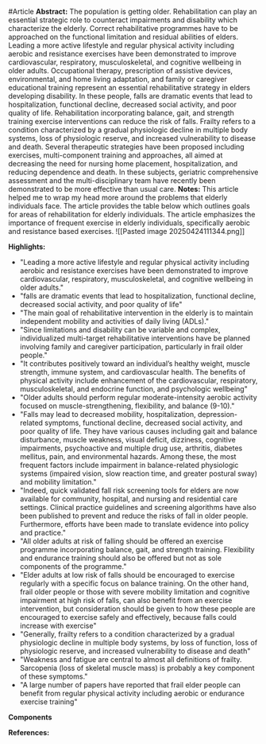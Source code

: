 #Article 
**Abstract:**
	The population is getting older. Rehabilitation can play an essential strategic role to counteract impairments and disability which characterize the elderly. Correct rehabilitative programmes have to be approached on the functional limitation and residual abilities of elders. Leading a more active lifestyle and regular physical activity including aerobic and resistance exercises have been demonstrated to improve cardiovascular, respiratory, musculoskeletal, and cognitive wellbeing in older adults. Occupational therapy, prescription of assistive devices, environmental, and home living adaptation, and family or caregiver educational training represent an essential rehabilitative strategy in elders developing disability. In these people, falls are dramatic events that lead to hospitalization, functional decline, decreased social activity, and poor quality of life. Rehabilitation incorporating balance, gait, and strength training exercise interventions can reduce the risk of falls. Frailty refers to a condition characterized by a gradual physiologic decline in multiple body systems, loss of physiologic reserve, and increased vulnerability to disease and death. Several therapeutic strategies have been proposed including exercises, multi-component training and approaches, all aimed at decreasing the need for nursing home placement, hospitalization, and reducing dependence and death. In these subjects, geriatric comprehensive assessment and the multi-disciplinary team have recently been demonstrated to be more effective than usual care.
**Notes:**
	This article helped me to wrap my head more around the problems that elderly individuals face. The article provides the table below which outlines goals for areas of rehabilitation for elderly individuals. The article emphasizes the importance of frequent exercise in elderly individuals, specifically aerobic and resistance based exercises.
	![[Pasted image 20250424111344.png]]

**Highlights:**
- "Leading a more active lifestyle and regular physical activity including aerobic and resistance exercises have been demonstrated to improve cardiovascular, respiratory, musculoskeletal, and cognitive wellbeing in older adults."
- "falls are dramatic events that lead to hospitalization, functional decline, decreased social activity, and poor quality of life"
- "The main goal of rehabilitative intervention in the elderly is to maintain independent mobility and activities of daily living (ADLs)."
- "Since limitations and disability can be variable and complex, individualized multi-target rehabilitative interventions have be planned involving family and caregiver participation, particularly in frail older people."
- "It contributes positively toward an individual’s healthy weight, muscle strength, immune system, and cardiovascular health. The benefits of physical activity include enhancement of the cardiovascular, respiratory, musculoskeletal, and endocrine function, and psychologic wellbeing"
- "Older adults should perform regular moderate-intensity aerobic activity focused on muscle-strengthening, flexibility, and balance (9-10)."
- "Falls may lead to decreased mobility, hospitalization, depression-related symptoms, functional decline, decreased social activity, and poor quality of life. They have various causes including gait and balance disturbance, muscle weakness, visual deficit, dizziness, cognitive impairments, psychoactive and multiple drug use, arthritis, diabetes mellitus, pain, and environmental hazards. Among these, the most frequent factors include impairment in balance-related physiologic systems (impaired vision, slow reaction time, and greater postural sway) and mobility limitation."
- "Indeed, quick validated fall risk screening tools for elders are now available for community, hospital, and nursing and residential care settings. Clinical practice guidelines and screening algorithms have also been published to prevent and reduce the risks of fall in older people. Furthermore, efforts have been made to translate evidence into policy and practice."
- "All older adults at risk of falling should be offered an exercise programme incorporating balance, gait, and strength training. Flexibility and endurance training should also be offered but not as sole components of the programme."
- "Elder adults at low risk of falls should be encouraged to exercise regularly with a specific focus on balance training. On the other hand, frail older people or those with severe mobility limitation and cognitive impairment at high risk of falls, can also benefit from an exercise intervention, but consideration should be given to how these people are encouraged to exercise safely and effectively, because falls could increase with exercise"
- "Generally, frailty refers to a condition characterized by a gradual physiologic decline in multiple body systems, by loss of function, loss of physiologic reserve, and increased vulnerability to disease and death"
- "Weakness and fatigue are central to almost all definitions of frailty. Sarcopenia (loss of skeletal muscle mass) is probably a key component of these symptoms."
- "A large number of papers have reported that frail elder people can benefit from regular physical activity including aerobic or endurance exercise training"


**Components**

**References:**
